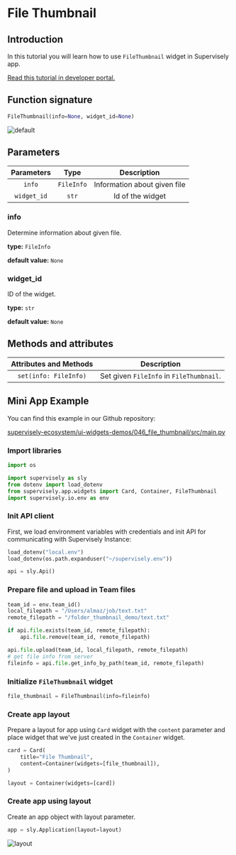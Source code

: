 # File Thumbnail

## Introduction

In this tutorial you will learn how to use `FileThumbnail` widget in Supervisely app.

[Read this tutorial in developer portal.](https://developer.supervise.ly/app-development/apps-with-gui/filethumbnail)

## Function signature

```python
FileThumbnail(info=None, widget_id=None)
```

![default](https://user-images.githubusercontent.com/120389559/218972939-2bbfb453-a841-45a6-8a2d-c4aec487095a.png)

## Parameters

| Parameters  |    Type    |         Description          |
| :---------: | :--------: | :--------------------------: |
|   `info`    | `FileInfo` | Information about given file |
| `widget_id` |   `str`    |       Id of the widget       |

### info

Determine information about given file.

**type:** `FileInfo`

**default value:** `None`

### widget_id

ID of the widget.

**type:** `str`

**default value:** `None`

## Methods and attributes

| Attributes and Methods | Description                              |
| :--------------------: | ---------------------------------------- |
| `set(info: FileInfo)`  | Set given `FileInfo` in `FileThumbnail`. |

## Mini App Example

You can find this example in our Github repository:

[supervisely-ecosystem/ui-widgets-demos/046_file_thumbnail/src/main.py](https://github.com/supervisely-ecosystem/ui-widgets-demos/blob/master/046_file_thumbnail/src/main.py)

### Import libraries

```python
import os

import supervisely as sly
from dotenv import load_dotenv
from supervisely.app.widgets import Card, Container, FileThumbnail
import supervisely.io.env as env

```

### Init API client

First, we load environment variables with credentials and init API for communicating with Supervisely Instance:

```python
load_dotenv("local.env")
load_dotenv(os.path.expanduser("~/supervisely.env"))

api = sly.Api()
```

### Prepare file and upload in Team files

```python
team_id = env.team_id()
local_filepath = "/Users/almaz/job/text.txt"
remote_filepath = "/folder_thumbnail_demo/text.txt"

if api.file.exists(team_id, remote_filepath):
    api.file.remove(team_id, remote_filepath)

api.file.upload(team_id, local_filepath, remote_filepath)
# get file info from server
fileinfo = api.file.get_info_by_path(team_id, remote_filepath)
```

### Initialize `FileThumbnail` widget

```python
file_thumbnail = FileThumbnail(info=fileinfo)
```

### Create app layout

Prepare a layout for app using `Card` widget with the `content` parameter and place widget that we've just created in the `Container` widget.

```python
card = Card(
    title="File Thumbnail",
    content=Container(widgets=[file_thumbnail]),
)

layout = Container(widgets=[card])
```

### Create app using layout

Create an app object with layout parameter.

```python
app = sly.Application(layout=layout)
```

![layout](https://user-images.githubusercontent.com/120389559/218973475-708c8587-f82b-4ffa-a21c-298791025ba8.png)
